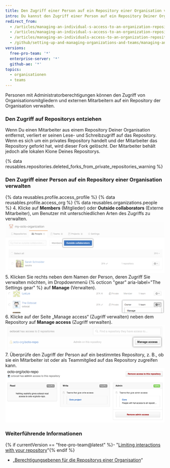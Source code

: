 ```yaml
---
title: Den Zugriff einer Person auf ein Repository einer Organisation verwalten
intro: Du kannst den Zugriff einer Person auf ein Repository Deiner Organisation verwalten.
redirect_from:
  - /articles/managing-an-individual-s-access-to-an-organization-repository-early-access-program/
  - /articles/managing-an-individual-s-access-to-an-organization-repository
  - /articles/managing-an-individuals-access-to-an-organization-repository
  - /github/setting-up-and-managing-organizations-and-teams/managing-an-individuals-access-to-an-organization-repository
versions:
  free-pro-team: '*'
  enterprise-server: '*'
  github-ae: '*'
topics:
  - organisationen
  - teams
---
```

Personen mit Administratorberechtigungen können den Zugriff von Organisationsmitgliedern und externen Mitarbeitern auf ein Repository der Organisation verwalten.

### Den Zugriff auf Repositorys entziehen

Wenn Du einen Mitarbeiter aus einem Repository Deiner Organisation entfernst, verliert er seinen Lese- und Schreibzugriff auf das Repository. Wenn es sich um ein privates Repository handelt und der Mitarbeiter das Repository geforkt hat, wird dieser Fork gelöscht. Der Mitarbeiter behält jedoch alle lokalen Klone Deines Repositorys.

{% data reusables.repositories.deleted_forks_from_private_repositories_warning %}

### Den Zugriff einer Person auf ein Repository einer Organisation verwalten

{% data reusables.profile.access_profile %}
{% data reusables.profile.access_org %}
{% data reusables.organizations.people %}
4. Klicke auf **Members** (Mitglieder) oder **Outside collaborators** (Externe Mitarbeiter), um Benutzer mit unterschiedlichen Arten des Zugriffs zu verwalten. ![Schaltfläche zum Einladen von Mitgliedern oder externen Mitarbeitern zu einer Organisation](/assets/images/help/organizations/select-outside-collaborators.png)
5. Klicken Sie rechts neben dem Namen der Person, deren Zugriff Sie verwalten möchten, im Dropdownmenü {% octicon "gear" aria-label="The Settings gear" %} auf **Manage** (Verwalten). ![Link zur Zugriffsverwaltung](/assets/images/help/organizations/member-manage-access.png)
6. Klicke auf der Seite „Manage access“ (Zugriff verwalten) neben dem Repository auf **Manage access** (Zugriff verwalten). ![Schaltfläche „Manage Access“ (Zugriff verwalten) für ein Repository](/assets/images/help/organizations/repository-manage-access.png)
7. Überprüfe den Zugriff der Person auf ein bestimmtes Repository, z. B., ob sie ein Mitarbeiter ist oder als Teammitglied auf das Repository zugreifen kann. ![Repository-Zugriffsmatrix für den Benutzer](/assets/images/help/organizations/repository-access-matrix-for-user.png)

### Weiterführende Informationen

{% if currentVersion == "free-pro-team@latest" %}- "[Limiting interactions with your repository](/articles/limiting-interactions-with-your-repository)"{% endif %}
- „[Berechtigungsebenen für die Repositorys einer Organisation](/articles/repository-permission-levels-for-an-organization)“

